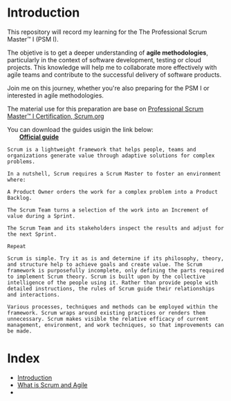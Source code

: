 # Introduction

This repository will record my learning for the The Professional Scrum Master™ I (PSM I).

The objetive is to get a deeper understanding of **agile methodologies**, particularly in the context of software development,  testing or cloud projects. This knowledge will help me to collaborate more effectively with agile teams and contribute to the successful delivery of software products.

Join me on this journey, whether you're also preparing for the PSM I or interested in agile methodologies.

The material use for this preparation are base on [Professional Scrum Master™ I Certification,  Scrum.org](https://www.scrum.org/assessments/professional-scrum-master-i-certification)


You can download the guides usigin the link below:<br>
&emsp;&emsp;**[Official guide](https://scrumguides.org/index.html)**
```
Scrum is a lightweight framework that helps people, teams and organizations generate value through adaptive solutions for complex problems.

In a nutshell, Scrum requires a Scrum Master to foster an environment where:

A Product Owner orders the work for a complex problem into a Product Backlog.

The Scrum Team turns a selection of the work into an Increment of value during a Sprint.

The Scrum Team and its stakeholders inspect the results and adjust for the next Sprint.

Repeat

Scrum is simple. Try it as is and determine if its philosophy, theory, and structure help to achieve goals and create value. The Scrum framework is purposefully incomplete, only defining the parts required to implement Scrum theory. Scrum is built upon by the collective intelligence of the people using it. Rather than provide people with detailed instructions, the rules of Scrum guide their relationships and interactions.

Various processes, techniques and methods can be employed within the framework. Scrum wraps around existing practices or renders them unnecessary. Scrum makes visible the relative efficacy of current management, environment, and work techniques, so that improvements can be made.
```

# Index
* [Introduction](https://github.com/BeatrizBravo/ScrumMaster/blob/main/resources/introduction.md)
* [What is Scrum and Agile](https://github.com/BeatrizBravo/ScrumMaster/blob/main/resources/whatIs.md)
*